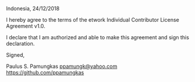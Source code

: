 Indonesia, 24/12/2018

I hereby agree to the terms of the etwork Individual Contributor License
Agreement v1.0.

I declare that I am authorized and able to make this agreement and sign this
declaration.

Signed,

Paulus S. Pamungkas ppamungk@yahoo.com https://github.com/ppamungkas
